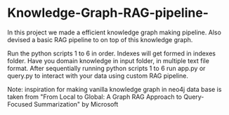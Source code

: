 # Knowledge-Graph-RAG-pipeline-
In this project we made a efficient knowledge graph making pipeline. Also devised a basic RAG pipeline to on top of this knowledge graph.

Run the python scripts 1 to 6 in order. Indexes will get formed in indexes folder. Have you domain knowledge in input folder, in multiple text file format. After sequentially running python scripts 1 to 6 run app.py or query.py to interact with your data using custom RAG pipeline.

Note: inspiration for making vanilla knowledge graph in neo4j data base is taken from "From Local to Global: A Graph RAG Approach to Query-Focused Summarization" by Microsoft

